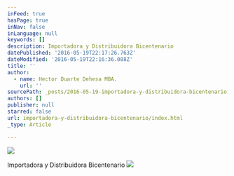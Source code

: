 ```yaml
---
inFeed: true
hasPage: true
inNav: false
inLanguage: null
keywords: []
description: Importadora y Distribuidora Bicentenario
datePublished: '2016-05-19T22:17:26.763Z'
dateModified: '2016-05-19T22:16:36.088Z'
title: ''
author:
  - name: Hector Duarte Dehesa MBA.
    url: ''
sourcePath: _posts/2016-05-19-importadora-y-distribuidora-bicentenario.md
authors: []
publisher: null
starred: false
url: importadora-y-distribuidora-bicentenario/index.html
_type: Article

---
```

![](https://the-grid-user-content.s3-us-west-2.amazonaws.com/9a93ec81-32be-496c-a77e-c8cd50eec8a2.jpg)

Importadora y Distribuidora Bicentenario
![](https://the-grid-user-content.s3-us-west-2.amazonaws.com/232cda51-9bb2-41c9-9e5a-ae6a6716b2f5.jpg)